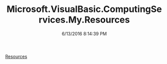 ﻿---
title: Microsoft.VisualBasic.ComputingServices.My.Resources
date: 6/13/2016 8:14:39 PM
---

[Resources](T-Microsoft.VisualBasic.ComputingServices.My.Resources.Resources.html)
